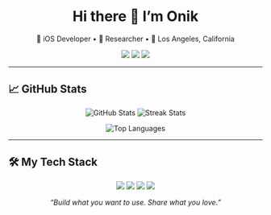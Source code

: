 <h1 align="center">Hi there 👋 I’m Onik</h1>
<p align="center">
  🚀 iOS Developer • 🧠 Researcher • 📍 Los Angeles, California
</p>

<p align="center">
  <a href="https://github.com/onikahmed"><img src="https://img.shields.io/github/followers/onikahmed?label=GitHub&style=social&logo=github"></a>
  <a href="https://www.linkedin.com/in/onikahmed"><img src="https://img.shields.io/badge/LinkedIn-0077B5?style=flat&logo=linkedin&logoColor=white"></a>
  <a href="mailto:onikahmedonikahmed@hotmail.com"><img src="https://img.shields.io/badge/Email-D14836?style=flat&logo=gmail&logoColor=white"></a>
  
</p>

---

## 📈 GitHub Stats
<p align="center">
  <img src="https://github-readme-stats.vercel.app/api?username=onikahmed&show_icons=true&theme=react&hide_border=true&count_private=true&cache_bust=1" alt="GitHub Stats" /> 
  <img src="https://github-readme-streak-stats.herokuapp.com/?user=onikahmed&theme=react&hide_border=true&cache_bust=1" alt="Streak Stats" />
</p>

<p align="center">
  <img src="https://github-readme-stats.vercel.app/api/top-langs/?username=onikahmed&layout=compact&theme=react&hide_border=true&cache_bust=1" alt="Top Languages" />
</p>

---

## 🛠️ My Tech Stack
<p align="center">
  <img src="https://img.shields.io/badge/Swift-FA7343?style=flat&logo=swift&logoColor=white" />
  <img src="https://img.shields.io/badge/Python-3776AB?style=flat&logo=python&logoColor=white" />
  <img src="https://img.shields.io/badge/TensorFlow-FF6F00?style=flat&logo=tensorflow&logoColor=white" />
  <img src="https://img.shields.io/badge/PyTorch-EE4C2C?style=flat&logo=pytorch&logoColor=white" />
</p>

<p align="center"><em>“Build what you want to use. Share what you love.”</em></p>
